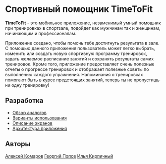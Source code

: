# Спортивный помощник TimeToFit

**TimeToFit** - это мобильное приложение, незаменимый умный помощник при тренировках в спортзале, подойдет как мужчинам так и женщинам, начинающим и профессионалам.

Приложение создано, чтобы помочь тебе достигнуть результата в зале. С помощью данного приложения пользователь может легко выбрать, изменить или создать новую спортивную программу тренировок, задать желаемое расписание занятий и сохранять результаты самих тренировок. Кроме того, приложение предоставляет очень полезные отчеты о прогрессе тренировок и отображает полезные советы по выполнению каждого упражнения. Напоминания о тренировках помогают быть в курсе предстоящих занятий, теперь ты не пропустишь ни одну тренировку! 

## Разработка
* [Обзор аналогов](https://github.com/moevm/adfmp18-sport-diary/wiki/%D0%9E%D0%B1%D0%B7%D0%BE%D1%80-%D0%B0%D0%BD%D0%B0%D0%BB%D0%BE%D0%B3%D0%BE%D0%B2)
* [Варианты использования](https://github.com/moevm/adfmp18-sport-diary/wiki/%D0%92%D0%B0%D1%80%D0%B8%D0%B0%D0%BD%D1%82%D1%8B-%D0%B8%D1%81%D0%BF%D0%BE%D0%BB%D1%8C%D0%B7%D0%BE%D0%B2%D0%B0%D0%BD%D0%B8%D1%8F)
* [Описание экранов](https://github.com/moevm/adfmp18-sport-diary/wiki/%D0%AD%D0%BA%D1%80%D0%B0%D0%BD%D1%8B-%D0%BF%D1%80%D0%B8%D0%BB%D0%BE%D0%B6%D0%B5%D0%BD%D0%B8%D1%8F)
* [Архитектура приложения](https://github.com/moevm/adfmp18-sport-diary/wiki/%D0%90%D1%80%D1%85%D0%B8%D1%82%D0%B5%D0%BA%D1%82%D1%83%D1%80%D0%B0-%D0%BF%D1%80%D0%B8%D0%BB%D0%BE%D0%B6%D0%B5%D0%BD%D0%B8%D1%8F)

## Авторы
[Алексей Комаров](https://github.com/comaralex)
[Георгий Попов](https://github.com/jorgenpo)
[Илья Кирпичный](https://github.com/undefined)
